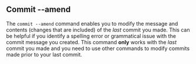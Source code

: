 ## Commit --amend

The `commit --amend` command enables you to modify the message and contents (changes that are included) of the _last_ commit you made. This can be helpful if you identify a spelling error or grammatical issue with the commit message you created. This command **only** works with the _last_ commit you made and you need to use other commands to modify commits made prior to your last commit.
